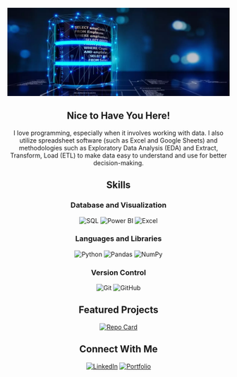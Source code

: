 <p align="center">
  <img src="profile_banner.png" alt="Banner de Bienvenida" width="800" height="200">
</p>

<h2 align="center">Nice to Have You Here!</h2>
<p align="center">
  I love programming, especially when it involves working with data. I also utilize spreadsheet software (such as Excel and Google Sheets) and methodologies such as Exploratory Data Analysis (EDA) and Extract, Transform, Load (ETL) to make data easy to understand and use for better decision-making.
</p>

<!-- Version 2 -->

<h2 align="center">Skills</h2>

<h3 align="center">Database and Visualization</h3>
<p align="center">
  <img src="https://github.com/user-attachments/assets/75bd2e1f-7776-453e-b8f5-f8023b34b766" alt="SQL" width="40" height="40"/>
  <img src="https://img.icons8.com/color/48/000000/power-bi.png" alt="Power BI" width="40" height="40"/>
  <img src="https://img.icons8.com/color/48/000000/microsoft-excel-2019.png" alt="Excel" width="40" height="40"/>
</p>

<h3 align="center">Languages and Libraries</h3>
<p align="center">
  <img src="https://img.icons8.com/color/48/000000/python--v1.png" alt="Python" width="40" height="40"/>
  <img src="https://img.icons8.com/color/48/000000/pandas.png" alt="Pandas" width="40" height="40"/>
  <img src="https://img.icons8.com/color/48/000000/numpy.png" alt="NumPy" width="40" height="40"/>
</p>

<h3 align="center">Version Control</h3>
<p align="center">
  <img src="https://img.icons8.com/color/48/000000/git.png" alt="Git" width="40" height="40"/>
  <img src="https://img.icons8.com/?size=100&id=52539&format=png&color=000000" alt="GitHub" width="40" height="40"/>
</p>

<h2 align="center">Featured Projects</h2>
<div align="center">
  
  [![Repo Card](https://github-readme-stats.vercel.app/api/pin/?username=jeanpaulomv&repo=Motorcycle-Parts-Sales-Analysis-DataCamp-Project&theme=dark)](https://github.com/jeanpaulomv/Motorcycle-Parts-Sales-Analysis-DataCamp-Project)
  
</div>


<h2 align="center">Connect With Me</h2>
<p align="center">
  <a href="https://www.linkedin.com/in/jeanpaulomv/"><img src="https://img.shields.io/badge/jeanpaulomv-0077B5?style=for-the-badge&logo=linkedin&logoColor=white" alt="LinkedIn" height="30"></a>
  <a href="https://www.datascienceportfol.io/jeanpaulomv"><img src="https://img.shields.io/badge/Portfolio-255E63?style=for-the-badge&logo=About.me&logoColor=white" alt="Portfolio" height="30"></a>
</p>
